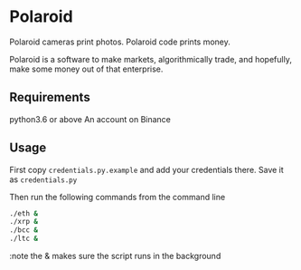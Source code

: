 # Polaroid
Polaroid cameras print photos. Polaroid code prints money.

Polaroid is a software to make markets, algorithmically trade, and hopefully,
make some money out of that enterprise.

## Requirements
python3.6 or above
An account on Binance

## Usage
First copy `credentials.py.example` and add your credentials there. Save it as `credentials.py`

Then run the following commands from the command line

``` bash
./eth &
./xrp &
./bcc &
./ltc &
```

  :note the & makes sure the script runs in the background
